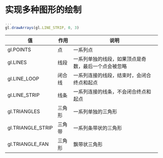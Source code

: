 # 实现多种图形的绘制

```js
...
gl.drawArrays(gl.LINE_STRIP, 0, 3)
```

| 值 | 作用 | 说明 |
| -- | -- | -- |
| gl.POINTS | 点 | 一系列点 |
| gl.LINES | 线段 | 一系列单独的线段，如果顶点是奇数，最后一个点会被忽略 |
| gl.LINE_LOOP | 闭合线 | 一系列连接的线段，结束时，会闭合终点和起点 |
| gl.LINE_STRIP | 线条 | 一系列连接的线条，不会闭合终点和起点 |
| gl.TRIANGLES | 三角形 | 一系列单独的三角形 |
| gl.TRIANGLE_STRIP | 三角带 | 一系列条带状的三角形 |
| gl.TRIANGLE_FAN | 三角形 | 飘带状三角形 |
